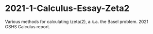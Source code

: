 # 2021-1-Calculus-Essay-Zeta2
Various methods for calculating \zeta(2), a.k.a. the Basel problem. 2021 GSHS Calculus report.
